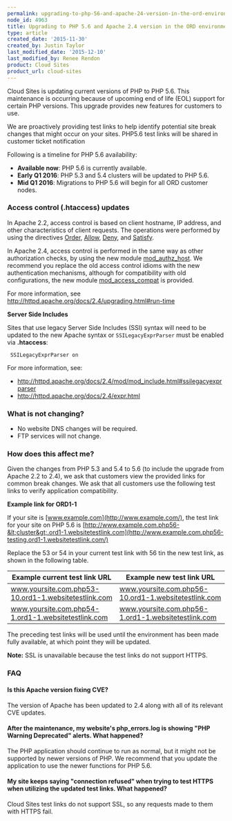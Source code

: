 ```yaml
---
permalink: upgrading-to-php-56-and-apache-24-version-in-the-ord-environment/
node_id: 4963
title: Upgrading to PHP 5.6 and Apache 2.4 version in the ORD environment
type: article
created_date: '2015-11-30'
created_by: Justin Taylor
last_modified_date: '2015-12-10'
last_modified_by: Renee Rendon
product: Cloud Sites
product_url: cloud-sites
---
```


Cloud Sites is updating current versions of PHP to PHP 5.6. This
maintenance is occurring because of upcoming end of life (EOL) support
for certain PHP versions. This upgrade provides new features for
customers to use.

We are proactively providing test links to help identify potential site
break changes that might occur on your sites. PHP5.6 test links will be
shared in customer ticket notification

Following is a timeline for PHP 5.6 availability:

-   **Available now**: PHP 5.6 is currently available.
-   **Early Q1 2016**: PHP 5.3 and 5.4 clusters will be updated to
    PHP 5.6.
-   **Mid Q1 2016**: Migrations to PHP 5.6 will begin for all ORD
    customer nodes.

### Access control (.htaccess) updates

In Apache 2.2, access control is based on client hostname, IP address,
and other characteristics of client requests. The operations were
performed by using the
directives [Order](http://httpd.apache.org/docs/2.4/mod/mod_access_compat.html#order), [Allow](http://httpd.apache.org/docs/2.4/mod/mod_access_compat.html#allow), [Deny](http://httpd.apache.org/docs/2.4/mod/mod_access_compat.html#deny),
and [Satisfy](http://httpd.apache.org/docs/2.4/mod/mod_access_compat.html#satisfy).

In Apache 2.4, access control is performed in the same way as other
authorization checks, by using the new module
[mod_authz_host](http://httpd.apache.org/docs/2.4/mod/mod_authz_host.html).
We recommend you replace the old access control idioms with the new
authentication mechanisms, although for compatibility with old
configurations, the new
module [mod_access_compat](http://httpd.apache.org/docs/2.4/mod/mod_access_compat.html) is
provided.

For more information, see
<http://httpd.apache.org/docs/2.4/upgrading.html#run-time>

**Server Side Includes**

Sites that use legacy Server Side Includes (SSI) syntax will need to be
updated to the new Apache syntax or `SSILegacyExprParser` must be enabled
via **.htaccess**:

     SSILegacyExprParser on

For more information, see:

-   <http://httpd.apache.org/docs/2.4/mod/mod_include.html#ssilegacyexprparser>
-   <http://httpd.apache.org/docs/2.4/expr.html>

### What is not changing?

-   No website DNS changes will be required.
-   FTP services will not change.

### How does this affect me?

Given the changes from PHP 5.3 and 5.4 to 5.6 (to include the upgrade
from Apache 2.2 to 2.4), we ask that customers view the provided links
for common break changes. We ask that all customers use the following
test links to verify application compatibility.

**Example link for ORD1-1**

If your site is [www.example.com](http://www.example.com/), the test
link for your site on PHP 5.6 is
[http://www.example.com.php56-&lt;cluster&gt;.ord1-1.websitetestlink.com](http://www.example.com.php56-testing.ord1-1.websitetestlink.com/)

Replace the 53 or 54 in your current test link with 56 tin the new test
link, as shown in the following table.

Example current test link URL | Example new test link URL
------|------
www.yoursite.com.php53-10.ord1-1.websitetestlink.com | www.yoursite.com.php56-10.ord1-1.websitetestlink.com
www.yoursite.com.php54-1.ord1-1.websitetestlink.com | www.yoursite.com.php56-1.ord1-1.websitetestlink.com

The preceding test links will be used until the environment has been
made fully available, at which point they will be updated.

**Note:** SSL is unavailable because the test links do not support HTTPS.

### FAQ

#### Is this Apache version fixing CVE?

The version of Apache has been updated to 2.4 along with all of its relevant CVE updates.

#### After the maintenance, my website's php_errors.log is showing "PHP Warning Deprecated" alerts. What happened?

The PHP application should continue to run as normal, but it might not be supported by newer versions of PHP. We recommend that you update the application to use the newer functions for PHP 5.6.

#### My site keeps saying "connection refused" when trying to test HTTPS when utilizing the updated test links. What happened?

Cloud Sites test links do not support SSL, so any requests made to them with HTTPS fail.

